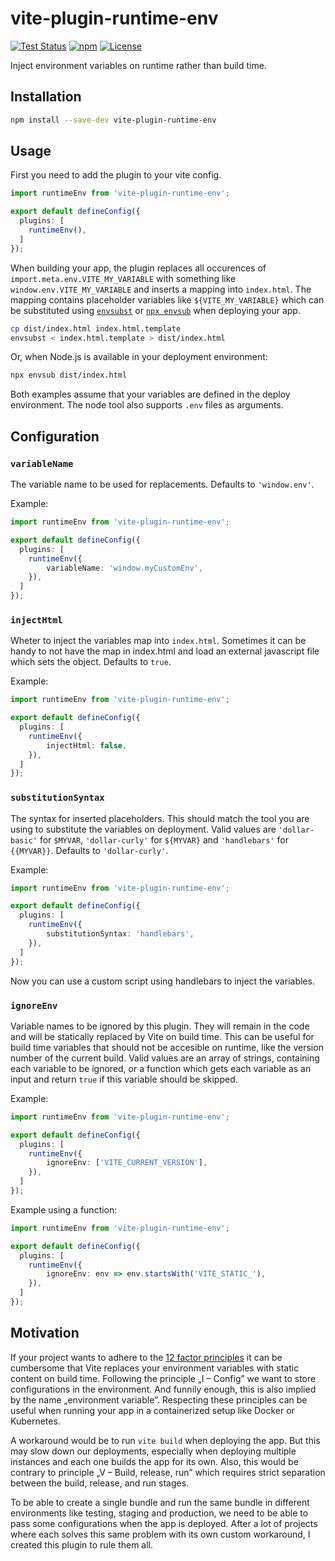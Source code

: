 # vite-plugin-runtime-env

[![Test Status](https://img.shields.io/github/actions/workflow/status/micha149/vite-plugin-runtime-env/test.yaml?branch=master&style=flat-square)](https://github.com/micha149/vite-plugin-runtime-env/actions?query=workflow%3ATest)
[![npm](https://img.shields.io/npm/v/vite-plugin-runtime-env?style=flat-square)](https://www.npmjs.com/package/vite-plugin-runtime-env)
[![License](https://img.shields.io/github/license/micha149/vite-plugin-runtime-env?style=flat-square)](LICENSE)

Inject environment variables on runtime rather than build time.

## Installation

```bash
npm install --save-dev vite-plugin-runtime-env
```

## Usage

First you need to add the plugin to your vite config.

```typescript
import runtimeEnv from 'vite-plugin-runtime-env';

export default defineConfig({
  plugins: [
    runtimeEnv(),
  ]
});
```

When building your app, the plugin replaces all occurences of `import.meta.env.VITE_MY_VARIABLE` with something like `window.env.VITE_MY_VARIABLE` and inserts a mapping into `index.html`.
The mapping contains placeholder variables like `${VITE_MY_VARIABLE}` which can be substituted using [`envsubst`][envsubst] or [`npx envsub`][envsub] when deploying your app.

```sh
cp dist/index.html index.html.template
envsubst < index.html.template > dist/index.html
```

Or, when Node.js is available in your deployment environment:

```sh
npx envsub dist/index.html
```

Both examples assume that your variables are defined in the deploy environment. The node tool also supports `.env` files
as arguments.

## Configuration

### `variableName`
The variable name to be used for replacements. Defaults to `'window.env'`.

Example:
```typescript
import runtimeEnv from 'vite-plugin-runtime-env';

export default defineConfig({
  plugins: [
    runtimeEnv({
        variableName: 'window.myCustomEnv',
    }),
  ]
});
```

### `injectHtml`
Wheter to inject the variables map into `index.html`.
Sometimes it can be handy to not have the map in index.html and load an external javascript file which sets the object.
Defaults to `true`.

Example:
```typescript
import runtimeEnv from 'vite-plugin-runtime-env';

export default defineConfig({
  plugins: [
    runtimeEnv({
        injectHtml: false,
    }),
  ]
});
```

### `substitutionSyntax`
The syntax for inserted placeholders.
This should match the tool you are using to substitute the variables on deployment.
Valid values are `'dollar-basic'` for `$MYVAR`, `'dollar-curly'` for `${MYVAR}` and `'handlebars'` for `{{MYVAR}}`.
Defaults to `'dollar-curly'`.

Example:
```typescript
import runtimeEnv from 'vite-plugin-runtime-env';

export default defineConfig({
  plugins: [
    runtimeEnv({
        substitutionSyntax: 'handlebars',
    }),
  ]
});
```

Now you can use a custom script using handlebars to inject the variables.

### `ignoreEnv`
Variable names to be ignored by this plugin.
They will remain in the code and will be statically replaced by Vite on build time.
This can be useful for build time variables that should not be accesible on runtime, like the version number of the current build.
Valid values are an array of strings, containing each variable to be ignored, or a function which gets each variable as an input and return `true` if this variable should be skipped.

Example:
```typescript
import runtimeEnv from 'vite-plugin-runtime-env';

export default defineConfig({
  plugins: [
    runtimeEnv({
        ignoreEnv: ['VITE_CURRENT_VERSION'],
    }),
  ]
});
```

Example using a function:
```typescript
import runtimeEnv from 'vite-plugin-runtime-env';

export default defineConfig({
  plugins: [
    runtimeEnv({
        ignoreEnv: env => env.startsWith('VITE_STATIC_'),
    }),
  ]
});
```

## Motivation

If your project wants to adhere to the [12 factor principles][12factor] it can be cumbersome that Vite replaces your environment variables with static content on build time.
Following the principle „I – Config” we want to store configurations in the environment.
And funnily enough, this is also implied by the name „environment variable”.
Respecting these principles can be useful when running your app in a containerized setup like Docker or Kubernetes.

A workaround would be to run `vite build` when deploying the app.
But this may slow down our deployments, especially when deploying multiple instances and each one builds the app for its own.
Also, this would be contrary to principle „V – Build, release, run” which requires strict separation between the build, release, and run stages.

To be able to create a single bundle and run the same bundle in different environments like testing, staging and
production, we need to be able to pass some configurations when the app is deployed.
After a lot of projects where each solves this same problem with its own custom workaround, I created this plugin to rule them all.

[envsubst]: https://www.gnu.org/software/gettext/manual/html_node/envsubst-Invocation.html
[envsub]: https://www.npmjs.com/package/envsub
[12factor]: https://12factor.net/
